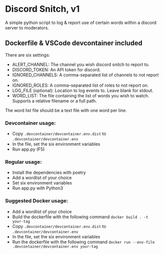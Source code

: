 # Discord Snitch, v1

A simple python script to log & report use of certain words within a discord server to moderators.

## Dockerfile & VSCode devcontainer included

There are six settings:
- ALERT_CHANNEL: The channel you wish discord snitch to report to.
- DISCORD_TOKEN: An API token for discord.
- IGNORED_CHANNELS: A comma-separated list of channels to not report on.
- IGNORED_ROLES: A comma-separated list of roles to not report on.
- LOG_FILE (optional): Location to log events to. Leave blank for stdout.
- WORD_LIST: The file containing the list of words you wish to watch. Supports a relative filename or a full path.

The word list file should be a text file with one word per line.

### Devcontainer usage:
   - Copy `.devcontainer/devcontainer.env.dist` to `.devcontainer/devcontainer.env`
   - In the file, set the six environment variables
   - Run app.py (F5)


### Regular usage:
   - Install the dependencies with poetry
   - Add a wordlist of your choice
   - Set six environment variables
   - Run app.py with Python3


### Suggested Docker usage:
   - Add a wordlist of your choice
   - Build the dockerfile with the following command `docker build . -t your-tag`
   - Copy `.devcontainer/devcontainer.env.dist` to `.devcontainer/devcontainer.env`
   - In the file, set the six environment variables
   - Run the dockerfile with the following command `docker run --env-file .devcontainer/devcontainer.env your-tag`
